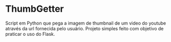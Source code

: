 # ThumbGetter
 Script em Python que pega a imagem de thumbnail de um video do youtube através da url fornecida pelo usuário. Projeto simples feito com objetivo de praticar o uso do Flask.
